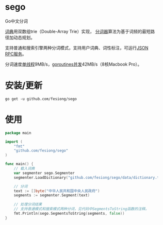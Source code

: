 sego
====

Go中文分词

<a href="https://github.com/fesiong/sego/blob/master/dictionary.go">词典</a>用双数组trie（Double-Array Trie）实现，
<a href="https://github.com/fesiong/sego/blob/master/segmenter.go">分词器</a>算法为基于词频的最短路径加动态规划。

支持普通和搜索引擎两种分词模式，支持用户词典、词性标注，可运行<a href="https://github.com/fesiong/sego/blob/master/server/server.go">JSON RPC服务</a>。

分词速度<a href="https://github.com/fesiong/sego/blob/master/tools/benchmark.go">单线程</a>9MB/s，<a href="https://github.com/fesiong/sego/blob/master/tools/goroutines.go">goroutines并发</a>42MB/s（8核Macbook Pro）。

# 安装/更新

```
go get -u github.com/fesiong/sego
```

# 使用


```go
package main

import (
	"fmt"
	"github.com/fesiong/sego"
)

func main() {
	// 载入词典
	var segmenter sego.Segmenter
	segmenter.LoadDictionary("github.com/fesiong/sego/data/dictionary.txt")

	// 分词
	text := []byte("中华人民共和国中央人民政府")
	segments := segmenter.Segment(text)
  
	// 处理分词结果
	// 支持普通模式和搜索模式两种分词，见代码中SegmentsToString函数的注释。
	fmt.Println(sego.SegmentsToString(segments, false)) 
}
```
